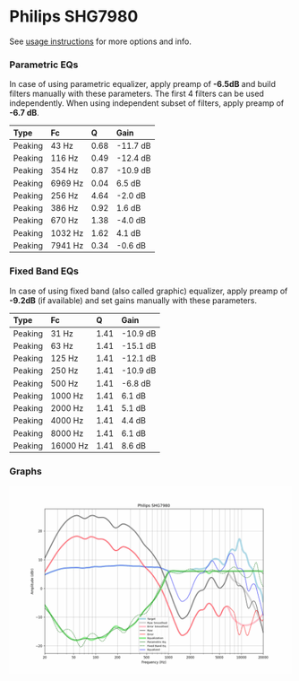 # Philips SHG7980
See [usage instructions](https://github.com/jaakkopasanen/AutoEq#usage) for more options and info.

### Parametric EQs
In case of using parametric equalizer, apply preamp of **-6.5dB** and build filters manually
with these parameters. The first 4 filters can be used independently.
When using independent subset of filters, apply preamp of **-6.7 dB**.

| Type    | Fc      |    Q | Gain     |
|:--------|:--------|:-----|:---------|
| Peaking | 43 Hz   | 0.68 | -11.7 dB |
| Peaking | 116 Hz  | 0.49 | -12.4 dB |
| Peaking | 354 Hz  | 0.87 | -10.9 dB |
| Peaking | 6969 Hz | 0.04 | 6.5 dB   |
| Peaking | 256 Hz  | 4.64 | -2.0 dB  |
| Peaking | 386 Hz  | 0.92 | 1.6 dB   |
| Peaking | 670 Hz  | 1.38 | -4.0 dB  |
| Peaking | 1032 Hz | 1.62 | 4.1 dB   |
| Peaking | 7941 Hz | 0.34 | -0.6 dB  |

### Fixed Band EQs
In case of using fixed band (also called graphic) equalizer, apply preamp of **-9.2dB**
(if available) and set gains manually with these parameters.

| Type    | Fc       |    Q | Gain     |
|:--------|:---------|:-----|:---------|
| Peaking | 31 Hz    | 1.41 | -10.9 dB |
| Peaking | 63 Hz    | 1.41 | -15.1 dB |
| Peaking | 125 Hz   | 1.41 | -12.1 dB |
| Peaking | 250 Hz   | 1.41 | -10.9 dB |
| Peaking | 500 Hz   | 1.41 | -6.8 dB  |
| Peaking | 1000 Hz  | 1.41 | 6.1 dB   |
| Peaking | 2000 Hz  | 1.41 | 5.1 dB   |
| Peaking | 4000 Hz  | 1.41 | 4.4 dB   |
| Peaking | 8000 Hz  | 1.41 | 6.1 dB   |
| Peaking | 16000 Hz | 1.41 | 8.6 dB   |

### Graphs
![](./Philips%20SHG7980.png)